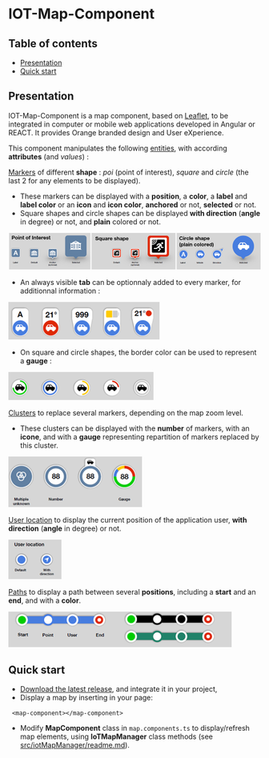 # IOT-Map-Component 

## Table of contents

- [Presentation](#presentation)
- [Quick start](#quick-start)


## Presentation

IOT-Map-Component is a map component, based on [Leaflet](https://leafletjs.com/), to be integrated in computer or mobile web applications developed in Angular or REACT. 
It provides Orange branded design and User eXperience. 

This component manipulates the following <ins>entities</ins>, with according **attributes** (and *values*) :

<ins>Markers</ins> of different **shape** : *poi* (point of interest), *square* and *circle* (the last 2 for any elements to be displayed). 
- These markers can be displayed with a **position**, a **color**, a **label** and **label color** or an **icon** and **icon color**, **anchored** or not, **selected** or not. 
- Square shapes and circle shapes can be displayed **with direction** (**angle** in degree) or not, and **plain** colored or not.

<img src="doc/Image1.png">

- An always visible **tab** can be optionnaly added to every marker, for additionnal information :

<img src="doc/Image2.png">

- On square and circle shapes, the border color can be used to represent a **gauge** : 

<img src="doc/Image3.png">

<ins>Clusters</ins> to replace several markers, depending on the map zoom level.
- These clusters can be displayed with the **number** of markers, with an **icone**, and with a **gauge** representing repartition of markers replaced by this cluster.

<img src="doc/Image4.png">

<ins>User location</ins> to display the current position of the application user, **with direction** (**angle** in degree) or not.

<img src="doc/Image5.png">

<ins>Paths</ins> to display a path between several **positions**, including a **start** and an **end**, and with a **color**.

<img src="doc/Image6.png">

[comment]: <Examples of use can be found in [samples](https://github.com/Orange-OpenSource/IOT-Map-Component/samples).>

[comment]: <TbAdded image of one sample>

## Quick start


- [Download the latest release](https://github.com/Orange-OpenSource/IOT-Map-Component/archive/v0.0.1.zip), and integrate it in your project,
- Display a map by inserting in your page:
```
 <map-component></map-component>
```
- Modify **MapComponent** class in ```map.components.ts``` to display/refresh map elements, using **IoTMapManager** class methods (see [src/iotMapManager/readme.md]((https://github.com/Orange-OpenSource/IOT-Map-Component/src/iotMapManager/readme.md))).


